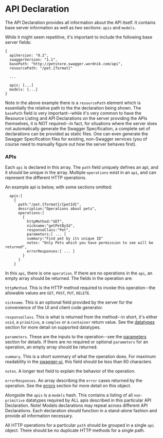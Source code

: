 API Declaration
==========

The API Declaration provides all information about the API itself.  It contains base server
information as well as two sections: `apis` and `models`.

While it might seem repetitive, it's important to include the following base server fields:

```
{
  apiVersion: "0.2",
  swaggerVersion: "1.1",
  basePath: "http://petstore.swagger.wordnik.com/api",
  resourcePath: "/pet.{format}"
  
  ...

  apis: [...]
  models: {...}
}
```

Note in the above example there is a `resourcePath` element which is essentially the relative path
to the the declaration being shown.  The `basePath` field is very important--while it's very common
to have the Resource Listing and API Declarations on the server providing the APIs themselves, it
is NOT required--in fact, for situations where the server does not automatically generate the Swagger
Specification, a complete set of declarations can be provided as static files.  One can even
generate the Swagger Specification files for existing, non-Swagger services (you of course need to
manually figure out how the server behaves first).

 
### APIs

Each `api` is declared in this array.  The `path` field uniquely defines an api, and it should be 
unique in the array.  Multiple `operations` exist in an `api`, and can represent the different HTTP 
operations.

An example api is below, with some sections omitted:

```
  apis:[
    {
      path:"/pet.{format}/{petId}",
      description:"Operations about pets",
      operations:[
        {
          httpMethod:"GET",
          nickname:"getPetById",
          responseClass:"Pet",
          parameters:[ ... ]
          summary:"Find pet by its unique ID"
          notes: "Only Pets which you have permission to see will be returned",
          errorResponses:[ ... ]
        }
      ]
    }
```

In this `api`, there is one `operation`.  If there are no operations in the `api`, an empty array should be
returned.  The fields in the operation are:

`httpMethod`.  This is the HTTP method required to invoke this operation--the allowable values are `GET`, `POST`, `PUT`, `DELETE`.

`nickname`.  This is an optional field provided by the server for the convenience of the UI and client
code generator.

`responseClass`.  This is what is returned from the method--in short, it's either `void`, a `primitive`, a `complex` or a `container`
return value.  See the [datatypes](datatypes) section for more detail on supported datatypes.

`parameters`.  These are the inputs to the operation--see the [parameters](parameters) section for details.  If
there are no required or optional `parameters` for an operation, an empty array should be returned.

`summary`.  This is a short summary of what the operation does.  For maximum readability in the 
[swagger-ui](http://github.com/wordnik/swagger-ui), this field should be less than 60 characters

`notes`.  A longer text field to explain the behavior of the operation.

`errorResponses`.  An array describing the `error` cases returned by the operation.  See the [errors](errors) section for more detail
on this object.

Alongside the `apis` is a `models` hash.  This contains a listing of all `non-primitive` datatypes required by ALL
apis described in this particular API Declaration.  Note!  Models declarations may repeat across different API Declarations.
Each declaration should function in a stand-alone fashion and provide all information necessary.

All HTTP operations for a particular `path` should be grouped in a single `api` object.  There should be no
duplicate HTTP methods for a single path.